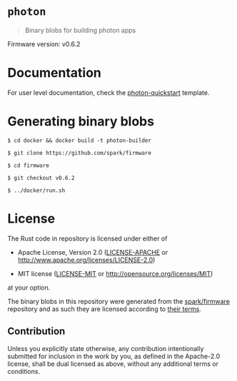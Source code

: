 # `photon`

> Binary blobs for building photon apps

Firmware version: v0.6.2

# Documentation

For user level documentation, check
the [photon-quickstart](https://github.com/japaric/photon-quickstart) template.

# Generating binary blobs

```
$ cd docker && docker build -t photon-builder

$ git clone https://github.com/spark/firmware

$ cd firmware

$ git checkout v0.6.2

$ ../docker/run.sh
```

# License

The Rust code in repository is licensed under either of

- Apache License, Version 2.0 ([LICENSE-APACHE](LICENSE-APACHE) or
  http://www.apache.org/licenses/LICENSE-2.0)

- MIT license ([LICENSE-MIT](LICENSE-MIT) or http://opensource.org/licenses/MIT)

at your option.

The binary blobs in this repository were generated from the [spark/firmware]
repository and as such they are licensed according to [their terms].

[spark/firmware]: https://github.com/spark/firmware/tree/v0.6.2
[their terms]: https://github.com/spark/firmware/tree/v0.6.2#license

## Contribution

Unless you explicitly state otherwise, any contribution intentionally submitted
for inclusion in the work by you, as defined in the Apache-2.0 license, shall be
dual licensed as above, without any additional terms or conditions.
